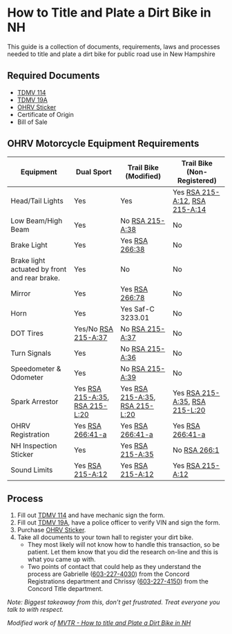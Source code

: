 # How to Title and Plate a Dirt Bike in NH
This guide is a collection of documents, requirements, laws and processes needed to title and plate a dirt bike for public road use in New Hampshire


## Required Documents
- [TDMV 114](https://www.dmv.nh.gov/sites/g/files/ehbemt416/files/inline-documents/tdmv114.pdf)
- [TDMV 19A](https://www.dmv.nh.gov/sites/g/files/ehbemt416/files/inline-documents/tdmv19a.pdf)
- [OHRV Sticker](https://www.wildlife.nh.gov/highway-recreational-vehicles-ohrv-and-snowmobiles/registering-your-ohrv-or-snowmobile)
- Certificate of Origin
- Bill of Sale

## OHRV Motorcycle Equipment Requirements
| Equipment | Dual Sport  | Trail Bike (Modified) | Trail Bike (Non-Registered) |
| ------ | ------ | ------ | ------ |
| Head/Tail Lights | Yes | Yes | Yes [RSA 215-A:12](https://www.gencourt.state.nh.us/rsa/html/XVIII/215-A/215-A-12.htm), [RSA 215-A:14](https://www.gencourt.state.nh.us/rsa/html/XVIII/215-A/215-A-14.htm) |
| Low Beam/High Beam | Yes | No [RSA 215-A:38](https://www.gencourt.state.nh.us/rsa/html/XVIII/215-A/215-A-38.htm) | No |
| Brake Light | Yes | Yes [RSA 266:38](https://www.gencourt.state.nh.us/rsa/html/xxi/266/266-38.htm) | No |
| Brake light actuated by front and rear brake. | Yes | No | No |
| Mirror | Yes | Yes [RSA 266:78](https://gencourt.state.nh.us/rsa/html/XXI/266/266-78.htm) | No |
| Horn | Yes | Yes Saf-C 3233.01 | No |
| DOT Tires | Yes/No [RSA 215-A:37](https://www.gencourt.state.nh.us/rsa/html/XVIII/215-A/215-A-37.htm) | No [RSA 215-A:37](https://www.gencourt.state.nh.us/rsa/html/XVIII/215-A/215-A-37.htm) | No |
| Turn Signals | Yes | No [RSA 215-A:36](https://www.gencourt.state.nh.us/rsa/html/XVIII/215-A/215-A-36.htm) | No |
| Speedometer & Odometer | Yes | No [RSA 215-A:39](https://www.gencourt.state.nh.us/rsa/html/XVIII/215-A/215-A-39.htm) | No |
| Spark Arrestor | Yes [RSA 215-A:35](https://www.gencourt.state.nh.us/rsa/html/XVIII/215-A/215-A-35.htm), [RSA 215-L:20](https://www.gencourt.state.nh.us/rsa/html/XIX-A/227-L/227-L-20.htm) | Yes [RSA 215-A:35](https://www.gencourt.state.nh.us/rsa/html/XVIII/215-A/215-A-35.htm), [RSA 215-L:20](https://www.gencourt.state.nh.us/rsa/html/XIX-A/227-L/227-L-20.htm) | Yes [RSA 215-A:35](https://www.gencourt.state.nh.us/rsa/html/XVIII/215-A/215-A-35.htm), [RSA 215-L:20](https://www.gencourt.state.nh.us/rsa/html/XIX-A/227-L/227-L-20.htm) |
| OHRV Registration | Yes [RSA 266:41-a](https://www.gencourt.state.nh.us/rsa/html/XXI/261/261-41-a.htm) | Yes [RSA 266:41-a](https://www.gencourt.state.nh.us/rsa/html/XXI/261/261-41-a.htm) | Yes [RSA 266:41-a](https://www.gencourt.state.nh.us/rsa/html/XXI/261/261-41-a.htm) |
| NH Inspection Sticker | Yes | Yes [RSA 215-A:35](https://www.gencourt.state.nh.us/rsa/html/XVIII/215-A/215-A-35.htm) | No [RSA 266:1](https://gencourt.state.nh.us/rsa/html/XXI/266/266-1.htm) |
| Sound Limits | Yes [RSA 215-A:12](https://www.gencourt.state.nh.us/rsa/html/XVIII/215-A/215-A-12.htm) | Yes [RSA 215-A:12](https://www.gencourt.state.nh.us/rsa/html/XVIII/215-A/215-A-12.htm) | Yes [RSA 215-A:12](https://www.gencourt.state.nh.us/rsa/html/XVIII/215-A/215-A-12.htm) |

## Process
1. Fill out [TDMV 114](https://www.dmv.nh.gov/sites/g/files/ehbemt416/files/inline-documents/tdmv114.pdf) and have mechanic sign the form.
2. Fill out [TDMV 19A](https://www.dmv.nh.gov/sites/g/files/ehbemt416/files/inline-documents/tdmv19a.pdf), have a police officer to verify VIN and sign the form.
3. Purchase [OHRV Sticker](https://www.wildlife.nh.gov/highway-recreational-vehicles-ohrv-and-snowmobiles/registering-your-ohrv-or-snowmobile).
4. Take all documents to your town hall to register your dirt bike.
    - They most likely will not know how to handle this transaction, so be patient. Let them know that you did the research on-line and this is what you came up with. 
    - Two points of contact that could help as they understand the process are Gabrielle ([603-227-4030](tel:603-227-4030)) from the Concord Registrations department and Chrissy ([603-227-4150](tel:603-227-4150)) from the Concord Title department.

_Note: Biggest takeaway from this, don’t get frustrated. Treat everyone you talk to with respect._

_Modified work of [MVTR - How to title and Plate a Dirt Bike in NH](https://mvtr.org/how-to-title-and-plate-a-dirt-bike-in-nh/)_

